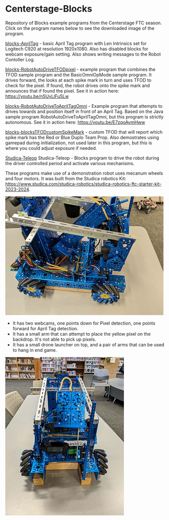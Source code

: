# Centerstage-Blocks
Repository of Blocks example programs from the Centerstage FTC season. Click on the program names below to see the downloaded image of the program.

[blocks-AprilTag](Images/blocks-AprilTag.png) - basic April Tag program with Len Intrinsics set for Logitech C920 at resolution 1920x1080. Also has disabled blocks for webcam exposure/gain setting. Also shows writing messages to the Robot Contoller Log.

[blocks-RobotAutoDriveTFODpixel](Images/blocks-RobotAutoDriveTFODpixel.png) - example program that combines the TFOD sample program and the BasicOmniOpMode sample program. It drives forward, the looks at each spike mark in turn and uses TFOD to check for the pixel. If found, the robot drives onto the spike mark and announces that if found the pixel. See it in action here: https://youtu.be/n5UvLlFu5Lw

[blocks-RobotAutoDriveToAprilTagOmni](Images/blocks-RobotAutoDriveToAprilTagOmni.png) - Example program that attempts to drives towards and position itself in front of an April Tag. Based on the Java sample program RobotAutoDriveToAprilTagOmni, but this program is strictly autonomous. See it in action here: https://youtu.be/E7zqoAymHww

[blocks-blocksTFODcustomSpikeMark](Images/blocksTFODcustomSpikeMark.png) - custom TFOD that will report which spike mark has the Red or Blue Duplo Team Prop. Also demostrates using gamepad during initialization, not used later in this program, but this is where you could adjust exposure if needed.

[Studica-Teleop](Images/blocks-Studica-Teleop.png)
Studica-Teleop - Blocks program to drive the robot during the driver controlled period and activate various mechanisms.

These  programs make use of a demonstration robot uses mecanum wheels and four motors. It was built from the Studica robotics Kit: https://www.studica.com/studica-robotics/studica-robotics-ftc-starter-kit-2023-2024.

![Model](https://raw.githubusercontent.com/acharraggi/Centerstage-Blocks/main/Images/PXL_20231028_205146758.jpg)

- It has two webcams, one points down for Pixel detection, one points forward for April Tag detection.
- It has a small arm that can attempt to place the yellow pixel on the backdrop. It's not able to pick up pixels.
- It has a small drone launcher on top, and a pair of arms that can be used to hang in end game.

![Model](https://raw.githubusercontent.com/acharraggi/Centerstage-Blocks/main/Images/PXL_20231028_205153028.jpg)
